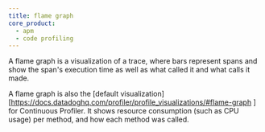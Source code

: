 ```yaml
---
title: flame graph
core_product:
  - apm
  - code profiling
---
```

A flame graph is a visualization of a trace, where bars represent spans and show the span's execution time as well as what called it and what calls it made. 

A flame graph is also the [default visualization][https://docs.datadoghq.com/profiler/profile_visualizations/#flame-graph ] for Continuous Profiler. It shows resource consumption (such as CPU usage) per method, and how each method was called.